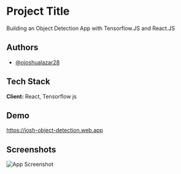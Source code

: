 
# Project Title

Building an Object Detection App with Tensorflow.JS and React.JS


## Authors

- [@ojoshualazar28](https://www.github.com/joshualazar28)


## Tech Stack

**Client:** React, Tensorflow js




## Demo
https://josh-object-detection.web.app


## Screenshots

![App Screenshot](https://miro.medium.com/v2/resize:fit:1400/format:webp/1*Rs3COE3Gjr2FPlRJHO64Wg.jpeg)

